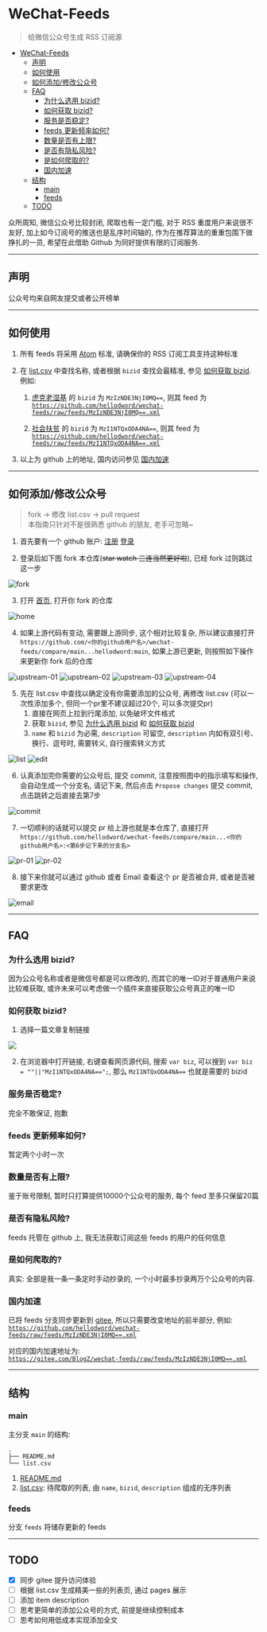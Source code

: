 # WeChat-Feeds

> 给微信公众号生成 RSS 订阅源

* [WeChat-Feeds](#wechat-feeds)
   * [声明](#声明)
   * [如何使用](#如何使用)
   * [如何添加/修改公众号](#如何添加修改公众号)
   * [FAQ](#faq)
      * [为什么选用 bizid?](#为什么选用-bizid)
      * [如何获取 bizid?](#如何获取-bizid)
      * [服务是否稳定?](#服务是否稳定)
      * [feeds 更新频率如何?](#feeds-更新频率如何)
      * [数量是否有上限?](#数量是否有上限)
      * [是否有隐私风险?](#是否有隐私风险)
      * [是如何爬取的?](#是如何爬取的)
      * [国内加速](#国内加速)
   * [结构](#结构)
      * [main](#main)
      * [feeds](#feeds)
   * [TODO](#todo)

众所周知, 微信公众号比较封闭, 爬取也有一定门槛, 对于 RSS 重度用户来说很不友好, 加上如今订阅号的推送也是乱序时间轴的, 作为在推荐算法的重重包围下做挣扎的一员, 希望在此借助 Github 为同好提供有限的订阅服务.

---
## 声明

公众号均来自网友提交或者公开榜单

--- 
## 如何使用

1. 所有 feeds 将采用 [Atom](https://tools.ietf.org/html/rfc4287) 标准, 请确保你的 RSS 订阅工具支持这种标准  

2. 在 [list.csv](https://github.com/hellodword/wechat-feeds/blob/main/list.csv) 中查找名称, 或者根据 `bizid` 查找会最精准, 参见 [如何获取 bizid](#如何获取-bizid). 例如:

   1. [虎克老湿基](https://github.com/hellodword/wechat-feeds/raw/feeds/MzIzNDE3NjI0MQ==.xml) 的 `bizid` 为 `MzIzNDE3NjI0MQ==`, 则其 feed 为 [`https://github.com/hellodword/wechat-feeds/raw/feeds/MzIzNDE3NjI0MQ==.xml`](https://github.com/hellodword/wechat-feeds/raw/feeds/MzIzNDE3NjI0MQ==.xml)

   2. [社会扶贫](https://github.com/hellodword/wechat-feeds/raw/feeds/MzI1NTQxODA4NA==.xml) 的 `bizid` 为 `MzI1NTQxODA4NA==`, 则其 feed 为 [`https://github.com/hellodword/wechat-feeds/raw/feeds/MzI1NTQxODA4NA==.xml`](https://github.com/hellodword/wechat-feeds/raw/feeds/MzI1NTQxODA4NA==.xml)

3. 以上为 github 上的地址, 国内访问参见 [国内加速](#国内加速)

---
## 如何添加/修改公众号

> fork -> 修改 list.csv -> pull request  
> 本指南只针对不是很熟悉 github 的朋友, 老手可忽略~

1. 首先要有一个 github 账户: [注册](https://github.com/join?source=login)  [登录](https://github.com/login)

2. 登录后如下图 fork 本仓库(~~star watch 三连当然更好啦~~), 已经 fork 过则跳过这一步

![fork](img/how-to-pr/fork.png)

3. 打开 [首页](https://github.com/), 打开你 fork 的仓库

![home](img/how-to-pr/home.png)

4. 如果上游代码有变动, 需要跟上游同步, 这个相对比较复杂, 所以建议直接打开 `https://github.com/<你的github用户名>/wechat-feeds/compare/main...hellodword:main`, 如果上游已更新, 则按照如下操作来更新你 fork 后的仓库

![upstream-01](img/how-to-pr/upstream-01.png)
![upstream-02](img/how-to-pr/upstream-02.png)
![upstream-03](img/how-to-pr/upstream-03.png)
![upstream-04](img/how-to-pr/upstream-04.png)

5. 先在 list.csv 中查找以确定没有你需要添加的公众号, 再修改 list.csv (可以一次性添加多个, 但同一个pr里不建议超过20个, 可以多次提交pr)
    1. 直接在网页上拉到行尾添加, 以免破坏文件格式
    2. 获取 `bizid`, 参见 [为什么选用 bizid](#为什么选用-bizid) 和 [如何获取 bizid](#如何获取-bizid)
    3. `name` 和 `bizid` 为必需, `description` 可留空, `description` 内如有双引号、换行、逗号时, 需要转义, 自行搜索转义方式

![list](img/how-to-pr/list.png)
![edit](img/how-to-pr/edit.png)

6. 认真添加完你需要的公众号后, 提交 commit, 注意按照图中的指示填写和操作, 会自动生成一个分支名, 请记下来, 然后点击 `Propose changes` 提交 commit, 点击跳转之后直接去第7步

![commit](img/how-to-pr/commit.png)

7. 一切顺利的话就可以提交 pr 给上游也就是本仓库了, 直接打开 `https://github.com/hellodword/wechat-feeds/compare/main...<你的github用户名>:<第6步记下来的分支名>`

![pr-01](img/how-to-pr/pr-01.png)
![pr-02](img/how-to-pr/pr-02.png)

8. 接下来你就可以通过 github 或者 Email 查看这个 pr 是否被合并, 或者是否被要求更改

![email](img/how-to-pr/email.png)


---

## FAQ

### 为什么选用 bizid?

因为公众号名称或者是微信号都是可以修改的, 而其它的唯一ID对于普通用户来说比较难获取, 或许未来可以考虑做一个插件来直接获取公众号真正的唯一ID

### 如何获取 bizid?

1. 选择一篇文章复制链接

![](img/bizid-01.png)

2. 在浏览器中打开链接, 右键查看网页源代码, 搜索 `var biz`, 可以搜到 `var biz = ""||"MzI1NTQxODA4NA==";`, 那么 `MzI1NTQxODA4NA==` 也就是需要的 bizid

### 服务是否稳定?

完全不敢保证, 抱歉

### feeds 更新频率如何?

暂定两个小时一次

### 数量是否有上限?

鉴于账号限制, 暂时只打算提供10000个公众号的服务, 每个 feed 至多只保留20篇

### 是否有隐私风险?

feeds 托管在 github 上, 我无法获取订阅这些 feeds 的用户的任何信息

### 是如何爬取的?

真实: 全部是我一条一条定时手动抄录的, 一个小时最多抄录两万个公众号的内容.

### 国内加速

已将 feeds 分支同步更新到 [gitee](https://gitee.com/BlogZ/wechat-feeds), 所以只需要改变地址的前半部分, 例如:  
[`https://github.com/hellodword/wechat-feeds/raw/feeds/MzIzNDE3NjI0MQ==.xml`](https://github.com/hellodword/wechat-feeds/raw/feeds/MzIzNDE3NjI0MQ==.xml)  

对应的国内加速地址为:  
[`https://gitee.com/BlogZ/wechat-feeds/raw/feeds/MzIzNDE3NjI0MQ==.xml`](https://gitee.com/BlogZ/wechat-feeds/raw/feeds/MzIzNDE3NjI0MQ==.xml)


---

## 结构


### main
主分支 `main` 的结构:

```
.
├── README.md
└── list.csv
```

1. [README.md](https://github.com/hellodword/wechat-feeds/blob/main/README.md)
2. [list.csv](https://github.com/hellodword/wechat-feeds/blob/main/list.csv): 待爬取的列表, 由 `name`, `bizid`, `description` 组成的无序列表

### feeds

分支 `feeds` 将储存更新的 feeds

---
## TODO

- [x] 同步 gitee 提升访问体验
- [ ] 根据 list.csv 生成精美一些的列表页, 通过 pages 展示
- [ ] 添加 item description
- [ ] 思考更简单的添加公众号的方式, 前提是继续控制成本
- [ ] 思考如何用低成本实现添加全文